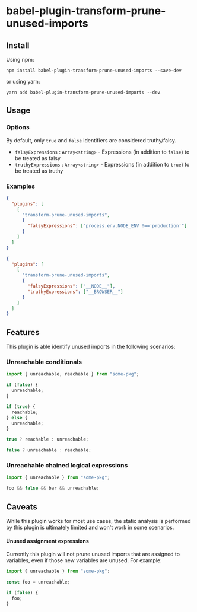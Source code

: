 # babel-plugin-transform-prune-unused-imports

## Install

Using npm:

```
npm install babel-plugin-transform-prune-unused-imports --save-dev
```

or using yarn:

```
yarn add babel-plugin-transform-prune-unused-imports --dev
```

## Usage

### Options

By default, only `true` and `false` identifiers are considered truthy/falsy.

- `falsyExpressions` : `Array<string>` - Expressions (in addition to `false`) to be treated as falsy
- `truthyExpressions` : `Array<string>` - Expressions (in addition to `true`) to be treated as truthy

### Examples

```json
{
  "plugins": [
    [
      "transform-prune-unused-imports",
      {
        "falsyExpressions": ["process.env.NODE_ENV !=='production'"]
      }
    ]
  ]
}
```

```json
{
  "plugins": [
    [
      "transform-prune-unused-imports",
      {
        "falsyExpressions": ["__NODE__"],
        "truthyExpressions": ["__BROWSER__"]
      }
    ]
  ]
}
```

## Features

This plugin is able identify unused imports in the following scenarios:

### Unreachable conditionals

```js
import { unreachable, reachable } from "some-pkg";

if (false) {
  unreachable;
}

if (true) {
  reachable;
} else {
  unreachable;
}

true ? reachable : unreachable;

false ? unreachable : reachable;
```

### Unreachable chained logical expressions

```js
import { unreachable } from "some-pkg";

foo && false && bar && unreachable;
```

## Caveats

While this plugin works for most use cases, the static analysis is performed by this plugin is ultimately limited and won't work in some scenarios.

#### Unused assignment expressions

Currently this plugin will not prune unused imports that are assigned to variables, even if those new variables are unused. For example:

```js
import { unreachable } from "some-pkg";

const foo = unreachable;

if (false) {
  foo;
}
```
